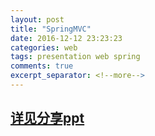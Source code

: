 ```yaml
---
layout: post
title: "SpringMVC"
date: 2016-12-12 23:23:23
categories: web
tags: presentation web spring
comments: true
excerpt_separator: <!--more-->
---
```

<!--more-->

## [详见分享ppt](/resources/presentation/SpringMVCIntroduce.pdf)